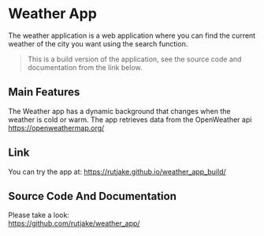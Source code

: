 # Weather App
The weather application is a web application where you can find the current weather of the city you want using the search function.<br>
>This is a build version of the application, see the source code and documentation from the link below.

## Main Features
The Weather app has a dynamic background that changes when the weather is cold or warm.
The app retrieves data from the OpenWeather api
https://openweathermap.org/

## Link
You can try the app at:
https://rutjake.github.io/weather_app_build/

## Source Code And Documentation
Please take a look:<br>
https://github.com/rutjake/weather_app/
